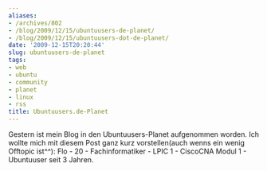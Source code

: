 ```yaml
---
aliases:
- /archives/802
- /blog/2009/12/15/ubuntuusers-de-planet/
- /blog/2009/12/15/ubuntuusers-dot-de-planet/
date: '2009-12-15T20:20:44'
slug: ubuntuusers-de-planet
tags:
- web
- ubuntu
- community
- planet
- linux
- rss
title: Ubuntuusers.de-Planet
---
```


Gestern ist mein Blog in den Ubuntuusers-Planet aufgenommen worden. Ich
wollte mich mit diesem Post ganz kurz vorstellen(auch wenns ein wenig
Offtopic ist^^): Flo - 20 - Fachinformatiker - LPIC 1 - CiscoCNA Modul 1 -
Ubuntuuser seit 3 Jahren.